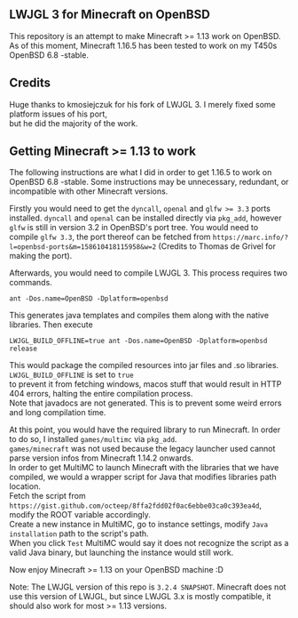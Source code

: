 ## LWJGL 3 for Minecraft on OpenBSD 

This repository is an attempt to make Minecraft >= 1.13 work on OpenBSD.   
As of this moment, Minecraft 1.16.5 has been tested to work on my T450s OpenBSD 6.8 -stable.  

## Credits

Huge thanks to kmosiejczuk for his fork of LWJGL 3. I merely fixed some platform issues of his port,    
but he did the majority of the work.   

## Getting Minecraft >= 1.13 to work

The following instructions are what I did in order to get 1.16.5 to work on OpenBSD 6.8 -stable. Some instructions may be
unnecessary, redundant, or incompatible with other Minecraft versions.

Firstly you would need to get the `dyncall`, `openal` and `glfw >= 3.3` ports installed. `dyncall` and `openal` can be installed directly via `pkg_add`,
however `glfw` is still in version 3.2 in OpenBSD's port tree. You would need to compile `glfw 3.3`, the port thereof can be fetched from
`https://marc.info/?l=openbsd-ports&m=158610418115958&w=2` (Credits to Thomas de Grivel for making the port).

Afterwards, you would need to compile LWJGL 3. This process requires two commands.   

`ant -Dos.name=OpenBSD -Dplatform=openbsd`

This generates java templates and compiles them along with the native libraries. Then execute   

`LWJGL_BUILD_OFFLINE=true ant -Dos.name=OpenBSD -Dplatform=openbsd release`    

This would package the compiled resources into jar files and .so libraries. `LWJGL_BUILD_OFFLINE` is set to `true`    
to prevent it from fetching windows, macos stuff that would result in HTTP 404 errors, halting the entire compilation process.    
Note that javadocs are not generated. This is to prevent some weird errors and long compilation time.     

At this point, you would have the required library to run Minecraft. In order to do so, I installed `games/multimc` via `pkg_add`.   
`games/minecraft` was not used because the legacy launcher used cannot parse version infos from Minecraft 1.14.2 onwards.    
In order to get MultiMC to launch Minecraft with the libraries that we have compiled, we would a wrapper script for Java that modifies libraries path location.    
Fetch the script from `https://gist.github.com/octeep/8ffa2fdd02f0ac6ebbe03ca0c393ea4d`, modify the ROOT variable accordingly.    
Create a new instance in MultiMC, go to instance settings, modify `Java installation` path to the script's path.     
When you click `Test` MultiMC would say it does not recognize the script as a valid Java binary, but launching the instance would still work.

Now enjoy Minecraft >= 1.13 on your OpenBSD machine :D        

Note: The LWJGL version of this repo is `3.2.4 SNAPSHOT`. Minecraft does not use this version of LWJGL, but since LWJGL 3.x is mostly compatible, it should
also work for most >= 1.13 versions.
